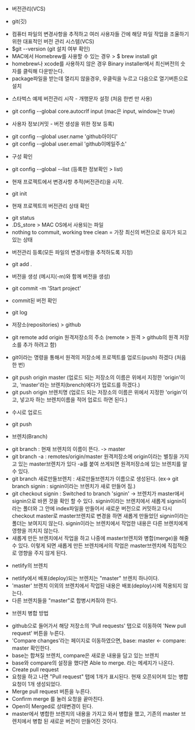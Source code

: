 * 버전관리(VCS) <br/>

* git(깃)
- 컴퓨터 파일의 변경사항을 추적하고 여러 사용자들 간에 해당 파일 작업을 조율하기 위한 대표적인 버전 관리 시스템(VCS)
- $git --version (git 설치 여부 확인)
- MAC에서 Homebrew를 사용할 수 있는 경우 > $ brew install git 
- homebrew나 xcode를 사용하지 않은 경우 Binary installer에서 최신버전의 숫자를 클릭해 다운받는다.
- package파일을 받는데 열리지 않을경우, 우클릭을 누르고 다음으로 열기버튼으로 설치 <br/>

* 스타벅스 예제 버전관리 시작 - 개행문자 설정 (처음 한번 만 사용)
- git config --global core.autocrlf input 
  (mac은 input, window는 true)<br/>

* 사용자 정보(커밋 - 버전 생성을 위한 정보 등록)
- git config --global user.name 'github아이디'
- git config --global user.email 'github이메일주소'

* 구성 확인
- git config --global --list 
  (등록한 정보확인 > list)<br/>

* 현재 프로젝트에서 변경사항 추적(버전관리)을 시작.
- git init <br/>

* 현재 프로젝트의 버전관리 상태 확인
- git status
- .DS_store > MAC OS에서 사용되는 파일
- nothing to commuit, working tree clean = 가장 최신의 버전으로 유지가 되고 있는 상태 <br/>

* 버전관리 등록(모든 파일의 변경사항을 추적하도록 지정)
- git add . <br/>

* 버전을 생성 (메시지(-m)와 함께 버전을 생성)
- git commit -m 'Start project' <br/>

* commit된 버전 확인
- git log <br/>

* 저장소(repositories) > github
- git remote add origin 원격저장소의 주소
  (remote > 원격 > github의 원격 저장소를 추가 하려고 함) <br/>

* git이라는 명령을 통해서 원격의 저장소에 프로젝트를 업로드(push) 하겠다 (처음 한 번)
- git push origin master
  (업로드 되는 저장소의 이름은 위에서 지정한 'origin'이고, 'master'라는 브렌치(brench)에다가 업로드를 하겠다.)
- git push origin 브렌치명
  (업로드 되는 저장소의 이름은 위에서 지정한 'origin'이고, 넣고자 하는 브렌치이름을 적어 업로드 하면 된다.) <br/>

* 수시로 업로드
- git push <br/>

* 브렌치(Branch)
- git branch : 현재 브렌치의 이름이 뜬다. -> master
- git branch -a : remotes/origin/master 원격저장소에 origin이라는 별칭을 가지고 있는 master브렌치가 있다 -a를 붙여 쓰게되면 원격저장소에 있는 브렌치를 알 수 있다.
- git branch 새로만들브렌치 : 새로만들브렌치가 이름으로 생성된다. (ex-> git branch signin : signin이라는 브렌치가 새로 만들어 짐.)
- git checkout signin : Switched to branch 'signin' -> 브렌치가 master에서 signin으로 바뀐 것을 확인 할 수 있다. signin이라는 브렌치에서 새롭게 signin이라는 폴더와 그 안에 index파일을 만들어서 새로운 버전으로 커밋하고 다시 checkout master로 master브렌치로 변경을 하면 새롭게 만들었던 signin이라는 폴더는 보여지지 않는다. signin이라는 브렌치에서 작업한 내용은 다른 브렌치에게 영향을 끼치지 않는다.
- 새롭게 만든 브렌치에서 작업을 하고 나중에 master브렌치와 병합(merge)을 해줄 수 있다. 이렇게 되면 새롭게 만든 브렌치에서의 작업은 master브렌치에 직접적으로 영향을 주지 않게 된다. <br/>

* netlify의 브렌치
- netlify에서 배포(deploy)되는 브렌치는 "master" 브렌치 하나이다.
- 'master' 브렌치 이외의 브렌치에서 작업된 내용은 배포(deploy)시에 적용되지 않는다. 
- 다른 브렌치들을 "master"로 합병시켜줘야 한다.

* 브렌치 병합 방법
- github으로 들어가서 해당 저장소의 'Pull requests' 탭으로 이동하여 'New pull request' 버튼을 누른다.
- 'Compare changes'라는 페이지로 이동하였으면, base: master <- compare: master 확인한다.
- base는 합쳐질 브렌치, compare은 새로운 내용을 담고 있는 브렌치
- base와 compare의 설정을 했다면 Able to merge. 라는 메세지가 나온다. 
- Create pull request
- 요청을 하고 나면 "Pull request" 탭에 1개가 표시된다. 현재 오픈되어져 있는 병합 요청이 1개 생성되었다.
- Merge pull request 버튼을 누른다.
- Confirm merge 를 눌러 요청을 끝마친다.
- Open이 Merged로 상태변경이 된다.
- master에서 병합한 브렌치의 내용을 가지고 와서 병합을 했고, 기존의 master 브렌치에서 병합 된 새로운 버전이 만들어진 것이다. 